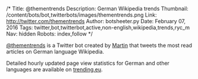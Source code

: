 /*
Title: @thementrends
Description: German Wikipedia trends
Thumbnail: /content/bots/bot,twitterbots/images/thementrends.png
Link: http://twitter.com/thementrends
Author: botsheeter.py
Date: February 07, 2016
Tags: twitter,bot,twitterbot,active,non-english,wikipedia,trends,ryc_m
Nav: hidden
Robots: index,follow
*/

[@thementrends](http://www.twitter.com/thementrends) is a Twitter bot created by [Martin](https://twitter.com/http://www.twitter.com/ryc_m) that tweets the most read articles on German language Wikipedia.

Detailed hourly updated page view statistics for German and other languages are available on [trending.eu](http://www.trending.eu). 
